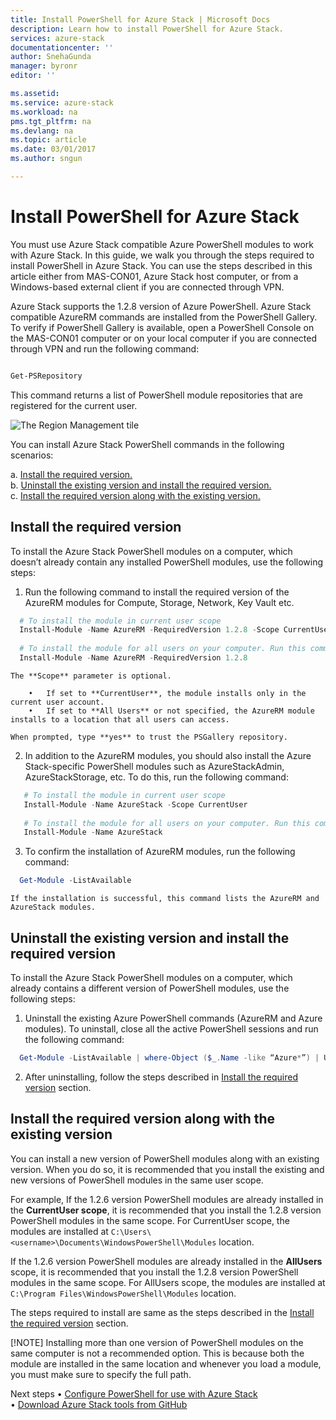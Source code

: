 ```yaml
---
title: Install PowerShell for Azure Stack | Microsoft Docs
description: Learn how to install PowerShell for Azure Stack.
services: azure-stack
documentationcenter: ''
author: SnehaGunda
manager: byronr
editor: ''

ms.assetid:
ms.service: azure-stack
ms.workload: na
pms.tgt_pltfrm: na
ms.devlang: na
ms.topic: article
ms.date: 03/01/2017
ms.author: sngun

---
```


# Install PowerShell for Azure Stack  

You must use Azure Stack compatible Azure PowerShell modules to work with Azure Stack. In this guide, we walk you through the steps required to install PowerShell in Azure Stack. You can use the steps described in this article either from MAS-CON01, Azure Stack host computer, or from a Windows-based external client if you are connected through VPN. 

Azure Stack supports the 1.2.8 version of Azure PowerShell. Azure Stack compatible AzureRM commands are installed from the PowerShell Gallery. To verify if PowerShell Gallery is available, open a PowerShell Console on the MAS-CON01 computer or on your local computer if you are connected through VPN and run the following command:  

```powershell

Get-PSRepository 

```
This command returns a list of PowerShell module repositories that are registered for the current user. 

![The Region Management tile](media/azure-stack-powershell-install/getpsrepository.png)

You can install Azure Stack PowerShell commands in the following scenarios:  

a.	[Install the required version.](#install-the-required-version)  
b.	[Uninstall the existing version and install the required version.](#uninstall-the-existing-version-and-install-the-required-version)  
c.	[Install the required version along with the existing version.](#install-the-required-version-along-with-the-existing-version)  

## Install the required version

To install the Azure Stack PowerShell modules on a computer, which doesn’t already contain any installed PowerShell modules, use the following steps:  

1. Run the following command to install the required version of the AzureRM modules for Compute, Storage, Network, Key Vault etc. 
  ```powershell
    # To install the module in current user scope
    Install-Module -Name AzureRM -RequiredVersion 1.2.8 -Scope CurrentUser
    
    # To install the module for all users on your computer. Run this command in an elevated PowerShell session
    Install-Module -Name AzureRM -RequiredVersion 1.2.8
 ```

    The **Scope** parameter is optional. 

        •	If set to **CurrentUser**, the module installs only in the current user account.  
        •	If set to **All Users** or not specified, the AzureRM module installs to a location that all users can access.  

    When prompted, type **yes** to trust the PSGallery repository.

2. In addition to the AzureRM modules, you should also install the Azure Stack-specific PowerShell modules such as AzureStackAdmin, AzureStackStorage, etc. To do this, run the following command:
 ```powershell
    # To install the module in current user scope
    Install-Module -Name AzureStack -Scope CurrentUser
    
    # To install the module for all users on your computer. Run this command in an elevated PowerShell session
    Install-Module -Name AzureStack
```

3.	To confirm the installation of AzureRM modules, run the following command:
  ```powershell
    Get-Module -ListAvailable
 ```
    If the installation is successful, this command lists the AzureRM and AzureStack modules.


## Uninstall the existing version and install the required version

To install the Azure Stack PowerShell modules on a computer, which already contains a different version of PowerShell modules, use the following steps:  

1.	Uninstall the existing Azure PowerShell commands (AzureRM and Azure modules). To uninstall, close all the active PowerShell sessions and run the following command:
  ```powershell
    Get-Module -ListAvailable | where-Object ($_.Name -like “Azure*”) | Uninstall-Module
```

2.	After uninstalling, follow the steps described in [Install the required version](#install-the-required-version) section.
 
## Install the required version along with the existing version

You can install a new version of PowerShell modules along with an existing version. When you do so, it is recommended that you install the existing and new versions of PowerShell modules in the same user scope. 

For example, If the 1.2.6 version PowerShell modules are already installed in the **CurrentUser scope**, it is recommended that you install the 1.2.8 version PowerShell modules in the same scope. For CurrentUser scope, the modules are installed at `C:\Users\<username>\Documents\WindowsPowerShell\Modules` location.

If the 1.2.6 version PowerShell modules are already installed in the **AllUsers** scope, it is recommended that you install the 1.2.8 version PowerShell modules in the same scope. For AllUsers scope, the modules are installed at `C:\Program Files\WindowsPowerShell\Modules` location.

The steps required to install are same as the steps described in the [Install the required version](#install-the-required-version) section.

[!NOTE]
Installing more than one version of PowerShell modules on the same computer is not a recommended option. This is because both the module are installed in the same location and whenever you load a module, you must make sure to specify the full path.

Next steps
•	[Configure PowerShell for use with Azure Stack](azure-stack-powershell-configure.md)  
•	[Download Azure Stack tools from GitHub](azure-stack-powershell-download.md) 
